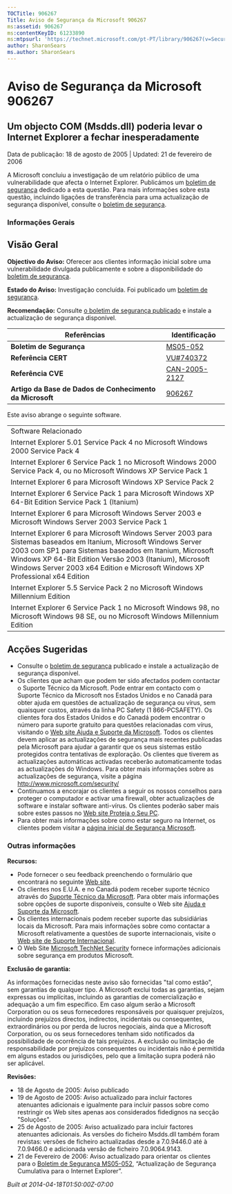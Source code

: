 ```yaml
---
TOCTitle: 906267
Title: Aviso de Segurança da Microsoft 906267
ms:assetid: 906267
ms:contentKeyID: 61233890
ms:mtpsurl: 'https://technet.microsoft.com/pt-PT/library/906267(v=Security.10)'
author: SharonSears
ms.author: SharonSears
---
```




Aviso de Segurança da Microsoft 906267
======================================

Um objecto COM (Msdds.dll) poderia levar o Internet Explorer a fechar inesperadamente
-------------------------------------------------------------------------------------

Data de publicação: 18 de agosto de 2005 | Updated: 21 de fevereiro de 2006

A Microsoft concluiu a investigação de um relatório público de uma vulnerabilidade que afecta o Internet Explorer. Publicámos um [boletim de segurança](http://go.microsoft.com/fwlink/?linkid=50690) dedicado a esta questão. Para mais informações sobre esta questão, incluindo ligações de transferência para uma actualização de segurança disponível, consulte o [boletim de segurança](http://go.microsoft.com/fwlink/?linkid=50690).

### Informações Gerais

Visão Geral
-----------


**Objectivo do Aviso:** Oferecer aos clientes informação inicial sobre uma vulnerabilidade divulgada publicamente e sobre a disponibilidade do [boletim de segurança](http://go.microsoft.com/fwlink/?linkid=50690).

**Estado do Aviso:** Investigação concluída. Foi publicado um [boletim de segurança](http://go.microsoft.com/fwlink/?linkid=50690).

**Recomendação:** Consulte [o boletim de segurança publicado](http://go.microsoft.com/fwlink/?linkid=50690) e instale a actualização de segurança disponível.

| Referências                                              | Identificação                                                                    |
|----------------------------------------------------------|----------------------------------------------------------------------------------|
| **Boletim de Segurança**                                 | [MS05-052](http://go.microsoft.com/fwlink/?linkid=50690)                         |
| **Referência CERT**                                      | [VU\#740372](http://www.kb.cert.org/vuls/id/740372)                              |
| **Referência CVE**                                       | [CAN-2005-2127](http://www.cve.mitre.org/cgi-bin/cvename.cgi?name=can-2005-2127) |
| **Artigo da Base de Dados de Conhecimento da Microsoft** | [906267](http://support.microsoft.com/kb/906267)                                 |

Este aviso abrange o seguinte software.

|                                                                                                                                                                                                                                                                                                                         |
|-------------------------------------------------------------------------------------------------------------------------------------------------------------------------------------------------------------------------------------------------------------------------------------------------------------------------|
| Software Relacionado                                                                                                                                                                                                                                                                                                    |
| Internet Explorer 5.01 Service Pack 4 no Microsoft Windows 2000 Service Pack 4                                                                                                                                                                                                                                          |
| Internet Explorer 6 Service Pack 1 no Microsoft Windows 2000 Service Pack 4, ou no Microsoft Windows XP Service Pack 1                                                                                                                                                                                                  |
| Internet Explorer 6 para Microsoft Windows XP Service Pack 2                                                                                                                                                                                                                                                            |
| Internet Explorer 6 Service Pack 1 para Microsoft Windows XP 64-Bit Edition Service Pack 1 (Itanium)                                                                                                                                                                                                                    |
| Internet Explorer 6 para Microsoft Windows Server 2003 e Microsoft Windows Server 2003 Service Pack 1                                                                                                                                                                                                                   |
| Internet Explorer 6 para Microsoft Windows Server 2003 para Sistemas baseados em Itanium, Microsoft Windows Server 2003 com SP1 para Sistemas baseados em Itanium, Microsoft Windows XP 64-Bit Edition Versão 2003 (Itanium), Microsoft Windows Server 2003 x64 Edition e Microsoft Windows XP Professional x64 Edition |
| Internet Explorer 5.5 Service Pack 2 no Microsoft Windows Millennium Edition                                                                                                                                                                                                                                            |
| Internet Explorer 6 Service Pack 1 no Microsoft Windows 98, no Microsoft Windows 98 SE, ou no Microsoft Windows Millennium Edition                                                                                                                                                                                      |

Acções Sugeridas
----------------


-   Consulte o [boletim de segurança](http://go.microsoft.com/fwlink/?linkid=50690) publicado e instale a actualização de segurança disponível.
-   Os clientes que acham que podem ter sido afectados podem contactar o Suporte Técnico da Microsoft. Pode entrar em contacto com o Suporte Técnico da Microsoft nos Estados Unidos e no Canadá para obter ajuda em questões de actualização de segurança ou vírus, sem quaisquer custos, através da linha PC Safety (1 866-PCSAFETY). Os clientes fora dos Estados Unidos e do Canadá podem encontrar o número para suporte gratuito para questões relacionadas com vírus, visitando o [Web site Ajuda e Suporte da Microsoft](http://support.microsoft.com/security/).
    Todos os clientes devem aplicar as actualizações de segurança mais recentes publicadas pela Microsoft para ajudar a garantir que os seus sistemas estão protegidos contra tentativas de exploração. Os clientes que tiverem as actualizações automáticas activadas receberão automaticamente todas as actualizações do Windows. Para obter mais informações sobre as actualizações de segurança, visite a página <http://www.microsoft.com/security/>
-   Continuamos a encorajar os clientes a seguir os nossos conselhos para proteger o computador e activar uma firewall, obter actualizações de software e instalar software anti-vírus. Os clientes poderão saber mais sobre estes passos no [Web site Proteja o Seu PC](http://www.microsoft.com/protect).
-   Para obter mais informações sobre como estar seguro na Internet, os clientes podem visitar a [página inicial de Segurança Microsoft](http://www.microsoft.com/security).

### Outras informações

**Recursos:**

-   Pode fornecer o seu feedback preenchendo o formulário que encontrará no seguinte [Web site](https://support.microsoft.com/common/survey.aspx?scid=sw;en;1257&amp;showpage=1&amp;ws=technet&amp;sd=tech).
-   Os clientes nos E.U.A. e no Canadá podem receber suporte técnico através do [Suporte Técnico da Microsoft](http://go.microsoft.com/fwlink/?linkid=21131). Para obter mais informações sobre opções de suporte disponíveis, consulte o Web site [Ajuda e Suporte da Microsoft](http://support.microsoft.com/).
-   Os clientes internacionais podem receber suporte das subsidiárias locais da Microsoft. Para mais informações sobre como contactar a Microsoft relativamente a questões de suporte internacionais, visite o [Web site de Suporte Internacional](http://go.microsoft.com/fwlink/?linkid=21155).
-   O Web Site [Microsoft TechNet Security](http://go.microsoft.com/fwlink/?linkid=21132) fornece informações adicionais sobre segurança em produtos Microsoft.

**Exclusão de garantia:**

As informações fornecidas neste aviso são fornecidas "tal como estão", sem garantias de qualquer tipo. A Microsoft exclui todas as garantias, sejam expressas ou implícitas, incluindo as garantias de comercialização e adequação a um fim específico. Em caso algum serão a Microsoft Corporation ou os seus fornecedores responsáveis por quaisquer prejuízos, incluindo prejuízos directos, indirectos, incidentais ou consequentes, extraordinários ou por perda de lucros negociais, ainda que a Microsoft Corporation, ou os seus fornecedores tenham sido notificados da possibilidade de ocorrência de tais prejuízos. A exclusão ou limitação de responsabilidade por prejuízos consequentes ou incidentais não é permitida em alguns estados ou jurisdições, pelo que a limitação supra poderá não ser aplicável.

**Revisões:**

-   18 de Agosto de 2005: Aviso publicado
-   19 de Agosto de 2005: Aviso actualizado para incluir factores atenuantes adicionais e igualmente para incluir passos sobre como restringir os Web sites apenas aos considerados fidedignos na secção "Soluções".
-   25 de Agosto de 2005: Aviso actualizado para incluir factores atenuantes adicionais. As versões do ficheiro Msdds.dll também foram revistas: versões de ficheiro actualizadas desde a 7.0.9446.0 até à 7.0.9466.0 e adicionada versão de ficheiro 7.0.9064.9143.
-   21 de Fevereiro de 2006: Aviso actualizado para orientar os clientes para o [Boletim de Segurança MS05-052](http://go.microsoft.com/fwlink/?linkid=50690), “Actualização de Segurança Cumulativa para o Internet Explorer”.

*Built at 2014-04-18T01:50:00Z-07:00*
